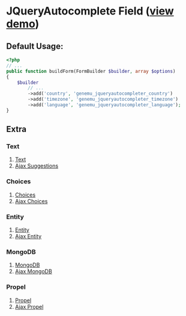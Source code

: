 # JQueryAutocomplete Field ([view demo](http://jqueryui.com/demos/autocomplete/))

## Default Usage:

``` php
<?php
// ...
public function buildForm(FormBuilder $builder, array $options)
{
    $builder
        // ...
        ->add('country', 'genemu_jqueryautocompleter_country')
        ->add('timezone', 'genemu_jqueryautocompleter_timezone')
        ->add('language', 'genemu_jqueryautocompleter_language');
}
```

## Extra

### Text
1. [Text](Resources/doc/jquery/autocomplete/text.md)
2. [Ajax Suggestions](Resources/doc/jquery/autocomplete/text_ajax.md)

### Choices
1. [Choices](Resources/doc/jquery/autocomplete/choices.md)
2. [Ajax Choices](Resources/doc/jquery/autocomplete/choices_ajax.md)

### Entity
1. [Entity](Resources/doc/jquery/autocomplete/entity.md)
2. [Ajax Entity](Resources/doc/jquery/autocomplete/entity_ajax.md)

### MongoDB
1. [MongoDB](Resources/doc/jquery/autocomplete/mongodb.md)
2. [Ajax MongoDB](Resources/doc/jquery/autocomplete/mongodb_ajax.md)

### Propel
1. [Propel](Resources/doc/jquery/autocomplete/propel.md)
2. [Ajax Propel](Resources/doc/jquery/autocomplete/propel_ajax.md)
